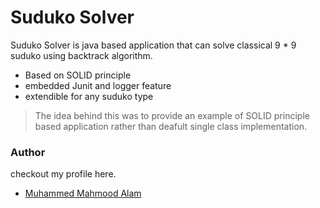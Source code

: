 # Suduko Solver

Suduko Solver is java based application that can solve classical 9 * 9 suduko using backtrack algorithm.

  - Based on SOLID principle
  - embedded Junit and logger feature
  - extendible for any suduko type

> The idea behind this was to provide an 
> example of SOLID principle based 
> application rather than deafult single class
> implementation.

### Author
checkout my profile here.
* [Muhammed Mahmood Alam](http://mhmahmoodalam.github.io) 